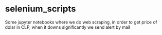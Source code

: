 # selenium_scripts

Some jupyter notebooks where we do web scraping, in order to get price of dolar in CLP, when it downs significantly we send alert by mail
